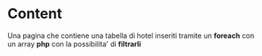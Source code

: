# Content
Una pagina che contiene una tabella di hotel inseriti tramite un **foreach** con un array **php** con la possibilita' di **filtrarli**
